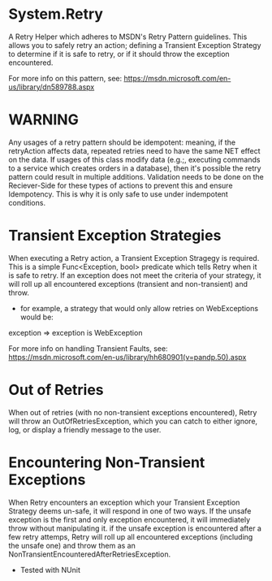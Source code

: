 # System.Retry
A Retry Helper which adheres to MSDN's Retry Pattern guidelines. 
This allows you to safely retry an action; defining a Transient Exception Strategy to determine if it is safe to retry, or if it should throw the exception encountered.

For more info on this pattern, see: https://msdn.microsoft.com/en-us/library/dn589788.aspx

# WARNING
 Any usages of a retry pattern should be idempotent: meaning, if the retryAction affects data, repeated retries need to have the same NET effect on the data. 
 If usages of this class modify data (e.g.;, executing commands to a service which creates orders in a database), then it's possible the retry pattern could result in multiple additions. Validation needs to be done on the Reciever-Side for these types of actions to prevent this and ensure Idempotency. 
 This is why it is only safe to use under indempotent conditions.

 # Transient Exception Strategies
 When executing a Retry action, a Transient Exception Stragegy is required. This is a simple Func<Exception, bool> predicate which tells Retry when it is safe to retry. If an exception does not meet the criteria of your strategy, it will roll up all encountered exceptions (transient and non-transient) and throw. 

- for example, a strategy that would only allow retries on WebExceptions would be: 

exception => exception is WebException

For more info on handling Transient Faults, see: https://msdn.microsoft.com/en-us/library/hh680901(v=pandp.50).aspx

 # Out of Retries
 When out of retries (with no non-transient exceptions encountered), Retry will throw an OutOfRetriesException, which you can catch to either ignore, log, or display a friendly message to the user. 

 # Encountering Non-Transient Exceptions 
 When Retry encounters an exception which your Transient Exception Strategy deems un-safe, it will respond in one of two ways. 
 If the unsafe exception is the first and only exception encountered, it will immediately throw without manipulating it. 
 if the unsafe exception is encountered after a few retry attemps, Retry will roll up all encountered exceptions (including the unsafe one) and throw them as an NonTransientEncounteredAfterRetriesException.
 
  - Tested with NUnit
